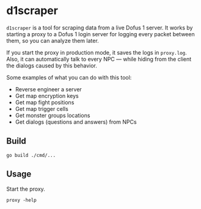 # d1scraper

`d1scraper` is a tool for scraping data from a live Dofus 1 server. It works by starting a proxy to a Dofus 1 login
server for logging every packet between them, so you can analyze them later.

If you start the proxy in production mode, it saves the logs in `proxy.log`. Also, it can automatically talk to every
NPC — while hiding from the client the dialogs caused by this behavior.

Some examples of what you can do with this tool:

- Reverse engineer a server
- Get map encryption keys
- Get map fight positions
- Get map trigger cells
- Get monster groups locations
- Get dialogs (questions and answers) from NPCs

## Build

```console
go build ./cmd/... 
```

## Usage

Start the proxy.

```console
proxy -help 
```
